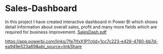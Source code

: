 # Sales-Dashboard
In this project I have created interactive dashboard in Power BI which shows detail information about overall sales, profit and many more fields which are required for business improvement. 
[SalesDash.pdf](https://github.com/AkshayParadhe/Sales-Dashboard/files/10331274/SalesDash.pdf)


https://app.powerbi.com/links/7fe7IfxX1P?ctid=1cc7c223-e426-4760-bb7d-ea949e523a69&pbi_source=linkShare

